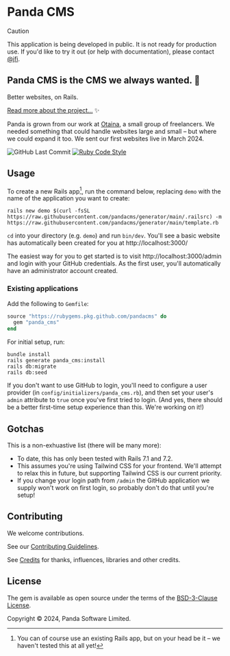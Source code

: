 # Panda CMS

> [!CAUTION]
> This application is being developed in public. It is not ready for production use. If you'd like to try it out (or help with documentation), please contact [@jfi](https://github.com/jfi).

## Panda CMS is the CMS we always wanted. 🐼

Better websites, on Rails.

[Read more about the project...](https://github.com/pandacms/.github/blob/main/profile/README.md) ✨

Panda is grown from our work at [Otaina](https://www.otaina.co.uk), a small group of freelancers. We needed something that could handle websites large and small – but where we could expand it too. We sent our first websites live in March 2024.

![GitHub Last Commit](https://img.shields.io/github/last-commit/pandacms/panda_cms) [![Ruby Code Style](https://img.shields.io/badge/code_style-standard-brightgreen.svg)](https://github.com/standardrb/standard)

## Usage

To create a new Rails app[^1], run the command below, replacing `demo` with the name of the application you want to create:

```
rails new demo $(curl -fsSL https://raw.githubusercontent.com/pandacms/generator/main/.railsrc) -m https://raw.githubusercontent.com/pandacms/generator/main/template.rb
```

`cd` into your directory (e.g. `demo`) and run `bin/dev`. You'll see a basic website has automatically been created for you at http://localhost:3000/

The easiest way for you to get started is to visit http://localhost:3000/admin and login with your GitHub credentials. As the first user, you'll automatically have an administrator account created.

### Existing applications

Add the following to `Gemfile`:

```ruby
source "https://rubygems.pkg.github.com/pandacms" do
  gem "panda_cms"
end
```

For initial setup, run:

```shell
bundle install
rails generate panda_cms:install
rails db:migrate
rails db:seed
```

If you don't want to use GitHub to login, you'll need to configure a user provider (in `config/initializers/panda_cms.rb`), and then set your user's `admin` attribute to `true` once you've first tried to login. (And yes, there should be a better first-time setup experience than this. We're working on it!)

## Gotchas

This is a non-exhuastive list (there will be many more):

* To date, this has only been tested with Rails 7.1 and 7.2.
* This assumes you're using Tailwind CSS for your frontend. We'll attempt to relax this in future, but supporting Tailwind CSS is our current priority.
* If you change your login path from `/admin` the GitHub application we supply won't work on first login, so probably don't do that until you're setup!

## Contributing

We welcome contributions.

See our [Contributing Guidelines](https://github.com/pandacms/panda_cms/blob/main/CONTRIBUTING.md).

See [Credits](https://github.com/pandacms/panda_cms/blob/main/CREDITS.md) for thanks, influences, libraries and other credits.

## License

The gem is available as open source under the terms of the [BSD-3-Clause License](https://opensource.org/licenses/bsd-3-clause).

Copyright © 2024, Panda Software Limited.

[^1]: You can of course use an existing Rails app, but on your head be it – we haven't tested this at all yet!
